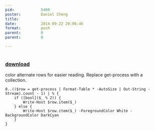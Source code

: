 ```yaml
---
pid:            5460
poster:         Daniel Cheng
title:          
date:           2014-09-22 20:06:46
format:         posh
parent:         0
parent:         0

---
```


# 

### [download](5460.ps1)

color alternate rows for easier reading. Replace get-process with a collection.

```posh
0..(($row = get-process | Format-Table * -AutoSize | Out-String -Stream).count - 1) | % {
    if ([bool]($_ % 2)) {
        Write-Host $row.item($_)
    } else {
        Write-Host $row.item($_) -ForegroundColor White -BackgroundColor DarkCyan        
    }
}
```
